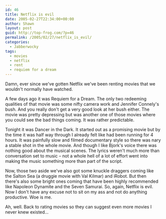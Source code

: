 ```yaml
---
id: 46
title: Netflix is evil
date: 2005-02-27T22:34:00+00:00
author: Shawn
layout: post
guid: http://top-frog.com/?p=46
permalink: /2005/02/27/netflix_is_evil/
categories:
  - Jabberwocky
tags:
  - movies
  - netflix
  - rent
  - requiem for a dream
---
```

Damn, ever since we've gotten Netflix we've been renting movies that we wouldn't normally have watched.



A few days ago it was Requiem for a Dream. The only two redeeming qualities of that movie was some nifty camera work and Jennifer Connely's bush. And you really don't get a very good look at her bush either. The movie was pretty depressing but was another one of those movies where you could see the bad things coming. It was rather predictable.

Tonight it was Dancer in the Dark. It started out as a promising movie but by the time it was half way through I already felt like had been running for 4 hours. It was painfully slow and filmed documentary style so there was nary a stable shot in the whole movie. And though I like Bjork's voice there was nothing good about the musical scenes. The lyrics weren't much more than conversation set to music – not a whole hell of a lot of effort went into making the music something more than part of the script.

Now, those two aside we've also got some knuckle draggers coming like the Salton Sea (a druggie movie with Val Kilmar) and iRobot. But then there's also some bright ones coming that have been highly recommended like Napoleon Dynamite and the Seven Samurai. So, again, Netflix is evil. Now I don't have any excuse not to sit on my ass and not do anything productive. Woe is me.

Ah, well. Back to rating movies so they can suggest even more movies I never knew existed&hellip;